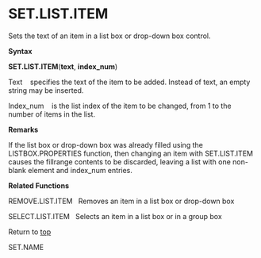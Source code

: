 SET.LIST.ITEM
=============

Sets the text of an item in a list box or drop-down box control.

**Syntax**

**SET.LIST.ITEM**(**text**, **index\_num**)

Text    specifies the text of the item to be added. Instead of text, an
empty string may be inserted.

Index\_num    is the list index of the item to be changed, from 1 to the
number of items in the list.

**Remarks**

If the list box or drop-down box was already filled using the
LISTBOX.PROPERTIES function, then changing an item with SET.LIST.ITEM
causes the fillrange contents to be discarded, leaving a list with one
non-blank element and index\_num entries.

**Related Functions**

REMOVE.LIST.ITEM   Removes an item in a list box or drop-down box

SELECT.LIST.ITEM   Selects an item in a list box or in a group box

Return to [top](#Q)

SET.NAME
